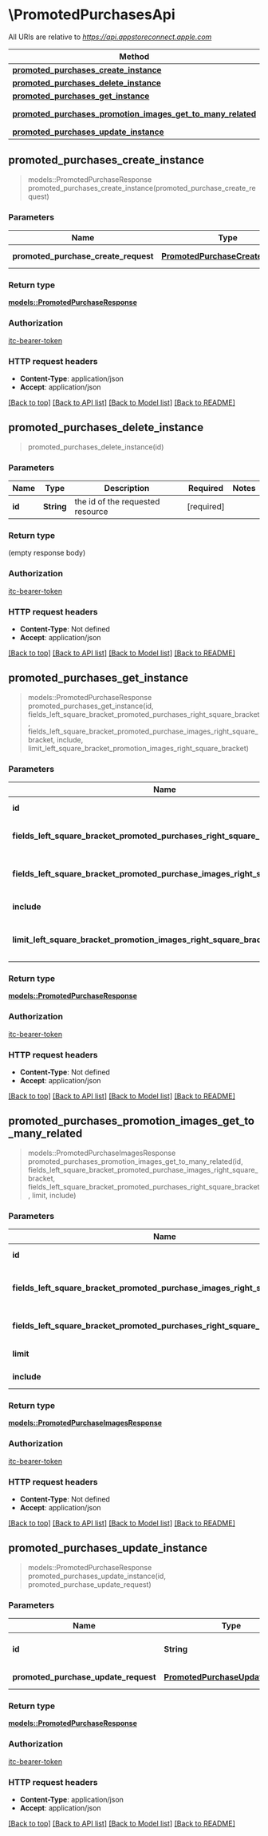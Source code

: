 # \PromotedPurchasesApi

All URIs are relative to *https://api.appstoreconnect.apple.com*

Method | HTTP request | Description
------------- | ------------- | -------------
[**promoted_purchases_create_instance**](PromotedPurchasesApi.md#promoted_purchases_create_instance) | **POST** /v1/promotedPurchases | 
[**promoted_purchases_delete_instance**](PromotedPurchasesApi.md#promoted_purchases_delete_instance) | **DELETE** /v1/promotedPurchases/{id} | 
[**promoted_purchases_get_instance**](PromotedPurchasesApi.md#promoted_purchases_get_instance) | **GET** /v1/promotedPurchases/{id} | 
[**promoted_purchases_promotion_images_get_to_many_related**](PromotedPurchasesApi.md#promoted_purchases_promotion_images_get_to_many_related) | **GET** /v1/promotedPurchases/{id}/promotionImages | 
[**promoted_purchases_update_instance**](PromotedPurchasesApi.md#promoted_purchases_update_instance) | **PATCH** /v1/promotedPurchases/{id} | 



## promoted_purchases_create_instance

> models::PromotedPurchaseResponse promoted_purchases_create_instance(promoted_purchase_create_request)


### Parameters


Name | Type | Description  | Required | Notes
------------- | ------------- | ------------- | ------------- | -------------
**promoted_purchase_create_request** | [**PromotedPurchaseCreateRequest**](PromotedPurchaseCreateRequest.md) | PromotedPurchase representation | [required] |

### Return type

[**models::PromotedPurchaseResponse**](PromotedPurchaseResponse.md)

### Authorization

[itc-bearer-token](../README.md#itc-bearer-token)

### HTTP request headers

- **Content-Type**: application/json
- **Accept**: application/json

[[Back to top]](#) [[Back to API list]](../README.md#documentation-for-api-endpoints) [[Back to Model list]](../README.md#documentation-for-models) [[Back to README]](../README.md)


## promoted_purchases_delete_instance

> promoted_purchases_delete_instance(id)


### Parameters


Name | Type | Description  | Required | Notes
------------- | ------------- | ------------- | ------------- | -------------
**id** | **String** | the id of the requested resource | [required] |

### Return type

 (empty response body)

### Authorization

[itc-bearer-token](../README.md#itc-bearer-token)

### HTTP request headers

- **Content-Type**: Not defined
- **Accept**: application/json

[[Back to top]](#) [[Back to API list]](../README.md#documentation-for-api-endpoints) [[Back to Model list]](../README.md#documentation-for-models) [[Back to README]](../README.md)


## promoted_purchases_get_instance

> models::PromotedPurchaseResponse promoted_purchases_get_instance(id, fields_left_square_bracket_promoted_purchases_right_square_bracket, fields_left_square_bracket_promoted_purchase_images_right_square_bracket, include, limit_left_square_bracket_promotion_images_right_square_bracket)


### Parameters


Name | Type | Description  | Required | Notes
------------- | ------------- | ------------- | ------------- | -------------
**id** | **String** | the id of the requested resource | [required] |
**fields_left_square_bracket_promoted_purchases_right_square_bracket** | Option<[**Vec<String>**](String.md)> | the fields to include for returned resources of type promotedPurchases |  |
**fields_left_square_bracket_promoted_purchase_images_right_square_bracket** | Option<[**Vec<String>**](String.md)> | the fields to include for returned resources of type promotedPurchaseImages |  |
**include** | Option<[**Vec<String>**](String.md)> | comma-separated list of relationships to include |  |
**limit_left_square_bracket_promotion_images_right_square_bracket** | Option<**i32**> | maximum number of related promotionImages returned (when they are included) |  |

### Return type

[**models::PromotedPurchaseResponse**](PromotedPurchaseResponse.md)

### Authorization

[itc-bearer-token](../README.md#itc-bearer-token)

### HTTP request headers

- **Content-Type**: Not defined
- **Accept**: application/json

[[Back to top]](#) [[Back to API list]](../README.md#documentation-for-api-endpoints) [[Back to Model list]](../README.md#documentation-for-models) [[Back to README]](../README.md)


## promoted_purchases_promotion_images_get_to_many_related

> models::PromotedPurchaseImagesResponse promoted_purchases_promotion_images_get_to_many_related(id, fields_left_square_bracket_promoted_purchase_images_right_square_bracket, fields_left_square_bracket_promoted_purchases_right_square_bracket, limit, include)


### Parameters


Name | Type | Description  | Required | Notes
------------- | ------------- | ------------- | ------------- | -------------
**id** | **String** | the id of the requested resource | [required] |
**fields_left_square_bracket_promoted_purchase_images_right_square_bracket** | Option<[**Vec<String>**](String.md)> | the fields to include for returned resources of type promotedPurchaseImages |  |
**fields_left_square_bracket_promoted_purchases_right_square_bracket** | Option<[**Vec<String>**](String.md)> | the fields to include for returned resources of type promotedPurchases |  |
**limit** | Option<**i32**> | maximum resources per page |  |
**include** | Option<[**Vec<String>**](String.md)> | comma-separated list of relationships to include |  |

### Return type

[**models::PromotedPurchaseImagesResponse**](PromotedPurchaseImagesResponse.md)

### Authorization

[itc-bearer-token](../README.md#itc-bearer-token)

### HTTP request headers

- **Content-Type**: Not defined
- **Accept**: application/json

[[Back to top]](#) [[Back to API list]](../README.md#documentation-for-api-endpoints) [[Back to Model list]](../README.md#documentation-for-models) [[Back to README]](../README.md)


## promoted_purchases_update_instance

> models::PromotedPurchaseResponse promoted_purchases_update_instance(id, promoted_purchase_update_request)


### Parameters


Name | Type | Description  | Required | Notes
------------- | ------------- | ------------- | ------------- | -------------
**id** | **String** | the id of the requested resource | [required] |
**promoted_purchase_update_request** | [**PromotedPurchaseUpdateRequest**](PromotedPurchaseUpdateRequest.md) | PromotedPurchase representation | [required] |

### Return type

[**models::PromotedPurchaseResponse**](PromotedPurchaseResponse.md)

### Authorization

[itc-bearer-token](../README.md#itc-bearer-token)

### HTTP request headers

- **Content-Type**: application/json
- **Accept**: application/json

[[Back to top]](#) [[Back to API list]](../README.md#documentation-for-api-endpoints) [[Back to Model list]](../README.md#documentation-for-models) [[Back to README]](../README.md)

